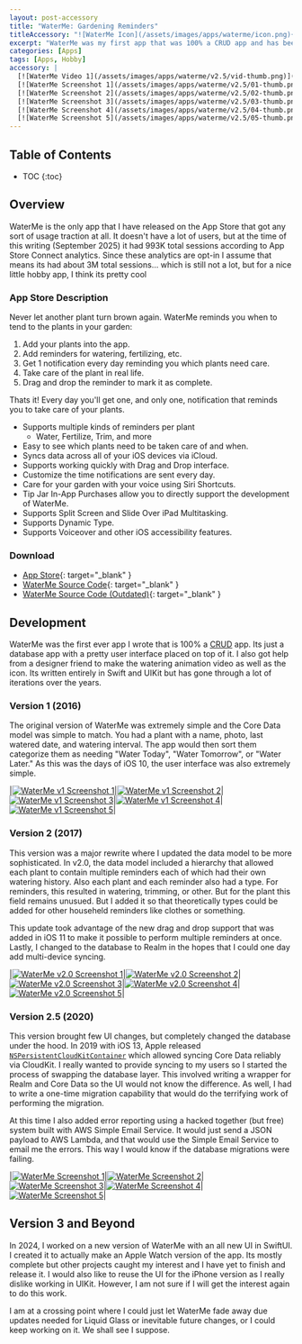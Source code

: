 ```yaml
---
layout: post-accessory
title: "WaterMe: Gardening Reminders"
titleAccessory: "![WaterMe Icon](/assets/images/apps/waterme/icon.png){: .page-title .reflect .below-xl .round-none }"
excerpt: "WaterMe was my first app that was 100% a CRUD app and has been on the App Store since 2016."
categories: [Apps]
tags: [Apps, Hobby]
accessory: |
  [![WaterMe Video 1](/assets/images/apps/waterme/v2.5/vid-thumb.png)](/assets/images/apps/waterme/v2.5/vid-full.mp4)
  [![WaterMe Screenshot 1](/assets/images/apps/waterme/v2.5/01-thumb.png)](/assets/images/apps/waterme/v2.5/01-full.png)
  [![WaterMe Screenshot 2](/assets/images/apps/waterme/v2.5/02-thumb.png)](/assets/images/apps/waterme/v2.5/02-full.png)
  [![WaterMe Screenshot 3](/assets/images/apps/waterme/v2.5/03-thumb.png)](/assets/images/apps/waterme/v2.5/03-full.png)
  [![WaterMe Screenshot 4](/assets/images/apps/waterme/v2.5/04-thumb.png)](/assets/images/apps/waterme/v2.5/04-full.png)
  [![WaterMe Screenshot 5](/assets/images/apps/waterme/v2.5/05-thumb.png)](/assets/images/apps/waterme/v2.5/05-full.png)
---
```


## Table of Contents

* TOC
{:toc}

## Overview

WaterMe is the only app that I have released on the App Store that got any sort
of usage traction at all. It doesn't have a lot of users, but at the time of
this writing \(September 2025) it had 993K total sessions according to App Store
Connect analytics. Since these analytics are opt-in I assume that means its had
about 3M total sessions… which is still not a lot, but for a nice little hobby
app, I think its pretty cool <i class="fa-regular fa-hand-peace"></i>

### App Store Description

Never let another plant turn brown again. WaterMe reminds you when to tend to
the plants in your garden:

1. Add your plants into the app.
1. Add reminders for watering, fertilizing, etc.
1. Get 1 notification every day reminding you which plants need care.
1. Take care of the plant in real life.
1. Drag and drop the reminder to mark it as complete.

Thats it! Every day you'll get one, and only one, notification that reminds you
to take care of your plants.

- Supports multiple kinds of reminders per plant
  - Water, Fertilize, Trim, and more
- Easy to see which plants need to be taken care of and when.
- Syncs data across all of your iOS devices via iCloud.
- Supports working quickly with Drag and Drop interface.
- Customize the time notifications are sent every day.
- Care for your garden with your voice using Siri Shortcuts.
- Tip Jar In-App Purchases allow you to directly support the development of WaterMe.
- Supports Split Screen and Slide Over iPad Multitasking.
- Supports Dynamic Type.
- Supports Voiceover and other iOS accessibility features.

### Download

- [<i class="fa-brands fa-app-store"></i>App Store](https://apps.apple.com/us/app/waterme-gardening-reminders/id1089742494){: target="_blank" }
- [<i class="fa-brands fa-github"></i>WaterMe Source Code](https://github.com/jeffreybergier/WaterMe/){: target="_blank" }
- [<i class="fa-brands fa-bitbucket"></i>WaterMe Source Code \(Outdated\)](https://bitbucket.org/saturdayapps/waterme/){: target="_blank" }

## Development

WaterMe was the first ever app I wrote that is 100% a [CRUD](https://en.wikipedia.org/wiki/Create,_read,_update_and_delete) 
app. Its just a database app with a pretty user interface placed on top of it.
I also got help from a designer friend to make the watering animation video as
well as the icon. Its written entirely in Swift and UIKit but has gone through
a lot of iterations over the years.

### Version 1 (2016)

The original version of WaterMe was extremely simple and the Core Data model was
simple to match. You had a plant with a name, photo, last watered date, and
watering interval. The app would then sort them categorize them as needing
"Water Today", "Water Tomorrow", or "Water Later." As this was the days of iOS
10, the user interface was also extremely simple.

|[![WaterMe v1 Screenshot 1](/assets/images/apps/waterme/v1/01-thumb.png)](/assets/images/apps/waterme/v1/01-full.png)|[![WaterMe v1 Screenshot 2](/assets/images/apps/waterme/v1/02-thumb.png)](/assets/images/apps/waterme/v1/02-full.png)|[![WaterMe v1 Screenshot 3](/assets/images/apps/waterme/v1/03-thumb.png)](/assets/images/apps/waterme/v1/03-full.png)|[![WaterMe v1 Screenshot 4](/assets/images/apps/waterme/v1/04-thumb.png)](/assets/images/apps/waterme/v1/04-full.png)|[![WaterMe v1 Screenshot 5](/assets/images/apps/waterme/v1/05-thumb.png)](/assets/images/apps/waterme/v1/05-full.png)|

    
### Version 2 (2017)

This version was a major rewrite where I updated the data model to be more
sophisticated. In v2.0, the data model included a hierarchy that allowed each
plant to contain multiple reminders each of which had their own watering
history. Also each plant and each reminder also had a type. For reminders, this
resulted in watering, trimming, or other. But for the plant this field remains
unusued. But I added it so that theoretically types could be added for other
househeld reminders like clothes or something.

This update took advantage of the new drag and drop support that was
added in iOS 11 to make it possible to perform multiple reminders at once.
Lastly, I changed to the database to Realm in the hopes that I could one day
add multi-device syncing.

|[![WaterMe v2.0 Screenshot 1](/assets/images/apps/waterme/v2.0/01-thumb.png)](/assets/images/apps/waterme/v2.0/01-full.png)|[![WaterMe v2.0 Screenshot 2](/assets/images/apps/waterme/v2.0/02-thumb.png)](/assets/images/apps/waterme/v2.0/02-full.png)|[![WaterMe v2.0 Screenshot 3](/assets/images/apps/waterme/v2.0/03-thumb.png)](/assets/images/apps/waterme/v2.0/03-full.png)|[![WaterMe v2.0 Screenshot 4](/assets/images/apps/waterme/v2.0/04-thumb.png)](/assets/images/apps/waterme/v2.0/04-full.png)|[![WaterMe v2.0 Screenshot 5](/assets/images/apps/waterme/v2.0/05-thumb.png)](/assets/images/apps/waterme/v2.0/05-full.png)|

### Version 2.5 (2020)

This version brought few UI changes, but completely changed the database under
the hood. In 2019 with iOS 13, Apple released
[`NSPersistentCloudKitContainer`](https://developer.apple.com/documentation/coredata/nspersistentcloudkitcontainer) 
which allowed syncing Core Data reliably via CloudKit. I really wanted to
provide syncing to my users so I started the process of swapping the database
layer. This involved writing a wrapper for Realm and Core Data so the UI would
not know the difference. As well, I had to write a one-time migration capability
that would do the terrifying work of performing the migration.

At this time I also added error reporting using a hacked together (but free)
system built with AWS Simple Email Service. It would just send a JSON payload to
AWS Lambda, and that would use the Simple Email Service to email me the errors.
This way I would know if the database migrations were failing.

|[![WaterMe Screenshot 1](/assets/images/apps/waterme/v2.5/01-thumb.png)](/assets/images/apps/waterme/v2.5/01-full.png)|[![WaterMe Screenshot 2](/assets/images/apps/waterme/v2.5/02-thumb.png)](/assets/images/apps/waterme/v2.5/02-full.png)|[![WaterMe Screenshot 3](/assets/images/apps/waterme/v2.5/03-thumb.png)](/assets/images/apps/waterme/v2.5/03-full.png)|[![WaterMe Screenshot 4](/assets/images/apps/waterme/v2.5/04-thumb.png)](/assets/images/apps/waterme/v2.5/04-full.png)|[![WaterMe Screenshot 5](/assets/images/apps/waterme/v2.5/05-thumb.png)](/assets/images/apps/waterme/v2.5/05-full.png)|

## Version 3 and Beyond

In 2024, I worked on a new version of WaterMe with an all new UI in SwiftUI.
I created it to actually make an Apple Watch version of the app. Its mostly 
complete but other projects caught my interest and I have yet to finish and
release it. I would also like to reuse the UI for the iPhone version as I really
dislike working in UIKit. However, I am not sure if I will get the interest
again to do this work.

I am at a crossing point where I could just let WaterMe fade away due updates 
needed for Liquid Glass or inevitable future changes, or I could keep working
on it. We shall see I suppose.